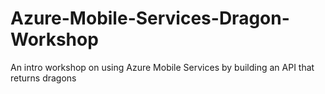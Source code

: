 # Azure-Mobile-Services-Dragon-Workshop
An intro workshop on using Azure Mobile Services by building an API that returns dragons
